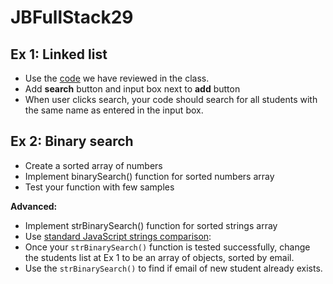 # JBFullStack29

## Ex 1: Linked list

- Use the [code](bootstrap_cards_grid.html) we have reviewed in the class.
- Add **search** button and input box next to **add** button
- When user clicks search, your code should search for all students with the same name as entered in the input box.

## Ex 2: Binary search

- Create a sorted array of numbers
- Implement binarySearch() function for sorted numbers array
- Test your function with few samples

**Advanced:**
- Implement strBinarySearch() function for sorted strings array
- Use [standard JavaScript strings comparison](https://javascript.info/comparison#string-comparison): 
- Once your `strBinarySearch()` function is tested successfully, change the students list at Ex 1 to be an array of objects, sorted by email.
- Use the `strBinarySearch()` to find if email of new student already exists.

